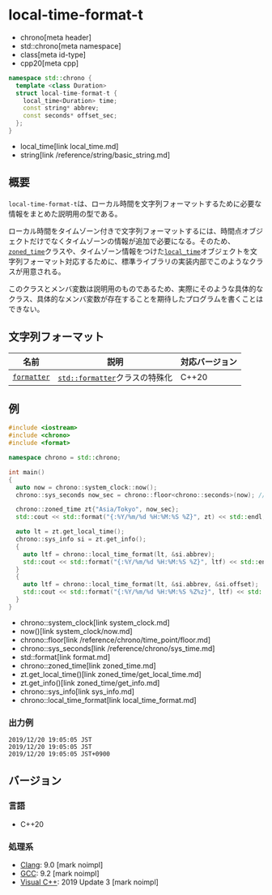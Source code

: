 # local-time-format-t
* chrono[meta header]
* std::chrono[meta namespace]
* class[meta id-type]
* cpp20[meta cpp]

```cpp
namespace std::chrono {
  template <class Duration>
  struct local-time-format-t {
    local_time<Duration> time;
    const string* abbrev;
    const seconds* offset_sec;
  };
}
```
* local_time[link local_time.md]
* string[link /reference/string/basic_string.md]

## 概要
`local-time-format-t`は、ローカル時間を文字列フォーマットするために必要な情報をまとめた説明用の型である。

ローカル時間をタイムゾーン付きで文字列フォーマットするには、時間点オブジェクトだけでなくタイムゾーンの情報が追加で必要になる。そのため、[`zoned_time`](zoned_time.md)クラスや、タイムゾーン情報をつけた[`local_time`](local_time.md)オブジェクトを文字列フォーマット対応するために、標準ライブラリの実装内部でこのようなクラスが用意される。

このクラスとメンバ変数は説明用のものであるため、実際にそのような具体的なクラス、具体的なメンバ変数が存在することを期待したプログラムを書くことはできない。


## 文字列フォーマット

| 名前 | 説明 | 対応バージョン |
|------|------|----------------|
| [`formatter`](local-time-format-t/formatter.md) | [`std::formatter`](/reference/format/formatter.md)クラスの特殊化 | C++20 |


## 例
```cpp example
#include <iostream>
#include <chrono>
#include <format>

namespace chrono = std::chrono;

int main()
{
  auto now = chrono::system_clock::now();
  chrono::sys_seconds now_sec = chrono::floor<chrono::seconds>(now); // 秒単位

  chrono::zoned_time zt{"Asia/Tokyo", now_sec};
  std::cout << std::format("{:%Y/%m/%d %H:%M:%S %Z}", zt) << std::endl;

  auto lt = zt.get_local_time();
  chrono::sys_info si = zt.get_info();
  {
    auto ltf = chrono::local_time_format(lt, &si.abbrev);
    std::cout << std::format("{:%Y/%m/%d %H:%M:%S %Z}", ltf) << std::endl;
  }
  {
    auto ltf = chrono::local_time_format(lt, &si.abbrev, &si.offset);
    std::cout << std::format("{:%Y/%m/%d %H:%M:%S %Z%z}", ltf) << std::endl;
  }
}
```
* chrono::system_clock[link system_clock.md]
* now()[link system_clock/now.md]
* chrono::floor[link /reference/chrono/time_point/floor.md]
* chrono::sys_seconds[link /reference/chrono/sys_time.md]
* std::format[link format.md]
* chrono::zoned_time[link zoned_time.md]
* zt.get_local_time()[link zoned_time/get_local_time.md]
* zt.get_info()[link zoned_time/get_info.md]
* chrono::sys_info[link sys_info.md]
* chrono::local_time_format[link local_time_format.md]

### 出力例
```
2019/12/20 19:05:05 JST
2019/12/20 19:05:05 JST
2019/12/20 19:05:05 JST+0900
```

## バージョン
### 言語
- C++20

### 処理系
- [Clang](/implementation.md#clang): 9.0 [mark noimpl]
- [GCC](/implementation.md#gcc): 9.2 [mark noimpl]
- [Visual C++](/implementation.md#visual_cpp): 2019 Update 3 [mark noimpl]
